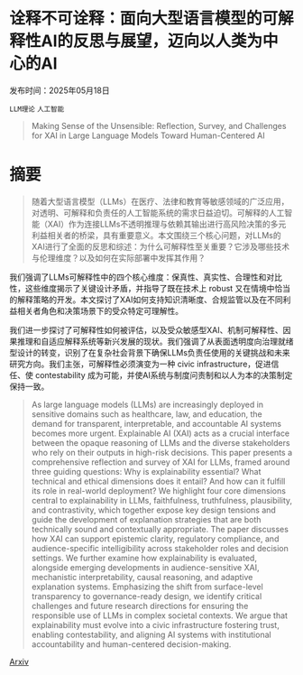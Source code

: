 # 诠释不可诠释：面向大型语言模型的可解释性AI的反思与展望，迈向以人类为中心的AI

发布时间：2025年05月18日

`LLM理论` `人工智能`

> Making Sense of the Unsensible: Reflection, Survey, and Challenges for XAI in Large Language Models Toward Human-Centered AI

# 摘要

> 随着大型语言模型（LLMs）在医疗、法律和教育等敏感领域的广泛应用，对透明、可解释和负责任的人工智能系统的需求日益迫切。可解释的人工智能（XAI）作为连接LLMs不透明推理与依赖其输出进行高风险决策的多元利益相关者的桥梁，具有重要意义。本文围绕三个核心问题，对LLMs的XAI进行了全面的反思和综述：为什么可解释性至关重要？它涉及哪些技术与伦理维度？以及如何在实际部署中发挥其作用？

我们强调了LLMs可解释性中的四个核心维度：保真性、真实性、合理性和对比性，这些维度揭示了关键设计矛盾，并指导了既在技术上 robust 又在情境中恰当的解释策略的开发。本文探讨了XAI如何支持知识清晰度、合规监管以及在不同利益相关者角色和决策场景下的受众特定可理解性。

我们进一步探讨了可解释性如何被评估，以及受众敏感型XAI、机制可解释性、因果推理和自适应解释系统等新兴发展的现状。我们强调了从表面透明度向治理就绪型设计的转变，识别了在复杂社会背景下确保LLMs负责任使用的关键挑战和未来研究方向。我们主张，可解释性必须演变为一种 civic infrastructure，促进信任、使 contestability 成为可能，并使AI系统与制度问责制和以人为本的决策制定保持一致。


> As large language models (LLMs) are increasingly deployed in sensitive domains such as healthcare, law, and education, the demand for transparent, interpretable, and accountable AI systems becomes more urgent. Explainable AI (XAI) acts as a crucial interface between the opaque reasoning of LLMs and the diverse stakeholders who rely on their outputs in high-risk decisions. This paper presents a comprehensive reflection and survey of XAI for LLMs, framed around three guiding questions: Why is explainability essential? What technical and ethical dimensions does it entail? And how can it fulfill its role in real-world deployment?
  We highlight four core dimensions central to explainability in LLMs, faithfulness, truthfulness, plausibility, and contrastivity, which together expose key design tensions and guide the development of explanation strategies that are both technically sound and contextually appropriate. The paper discusses how XAI can support epistemic clarity, regulatory compliance, and audience-specific intelligibility across stakeholder roles and decision settings.
  We further examine how explainability is evaluated, alongside emerging developments in audience-sensitive XAI, mechanistic interpretability, causal reasoning, and adaptive explanation systems. Emphasizing the shift from surface-level transparency to governance-ready design, we identify critical challenges and future research directions for ensuring the responsible use of LLMs in complex societal contexts. We argue that explainability must evolve into a civic infrastructure fostering trust, enabling contestability, and aligning AI systems with institutional accountability and human-centered decision-making.

[Arxiv](https://arxiv.org/abs/2505.20305)
